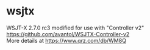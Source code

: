 # wsjtx
 WSJT-X 2.7.0 rc3 modified for use with "Controller v2"
 <br>https://github.com/avantol/WSJTX-Controller-v2
 <br>More details at https://www.qrz.com/db/WM8Q
